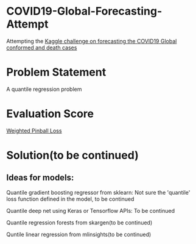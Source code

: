 # COVID19-Global-Forecasting-Attempt
Attempting the [Kaggle challenge on forecasting the COVID19 Global conformed and death cases](https://www.kaggle.com/c/covid19-global-forecasting-week-5)

# Problem Statement
A quantile regression problem

# Evaluation Score

[Weighted Pinball Loss](https://www.kaggle.com/c/covid19-global-forecasting-week-5/overview/evaluation) 

# Solution(to be continued)

## Ideas for models:

Quantile gradient boosting regressor from sklearn:
Not sure the 'quantile' loss function defined in the model, to be continued

Quantile deep net using Keras or Tensorflow APIs:
To be continued

Quantile regression forests from skargen(to be continued)

Quntile linear regression from mlinsights(to be continued)
